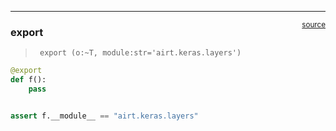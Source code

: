
<!-- WARNING: THIS FILE WAS AUTOGENERATED! DO NOT EDIT! -->

------------------------------------------------------------------------

<a
href="https://github.com/airtai/monotonic-nn/blob/main/airt/_components/helpers.py#L13"
target="_blank" style="float:right; font-size:smaller">source</a>

### export

>      export (o:~T, module:str='airt.keras.layers')

``` python
@export
def f():
    pass


assert f.__module__ == "airt.keras.layers"
```
